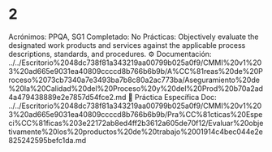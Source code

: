 # 2

Acrónimos: PPQA, SG1
Completado: No
Prácticas: Objectively evaluate the designated work products and services against the applicable process descriptions, standards, and procedures.
⚙️ Documentación: ../../Escritorio%2048dc738f81a343219aa00799b025a0f9/CMMI%20v1%203%20ad665e9031ea40809ccccd8b766b6b9b/A%CC%81reas%20de%20Proceso%2073cb7340a7e3493ba7b8c80a2ac773ba/Aseguramiento%20de%20la%20Calidad%20del%20Proceso%20y%20del%20Prod%20b70a2ad4a479438889e2e7857d54fce2.md
📒 Práctica Específica Doc: ../../Escritorio%2048dc738f81a343219aa00799b025a0f9/CMMI%20v1%203%20ad665e9031ea40809ccccd8b766b6b9b/Pra%CC%81cticas%20Especi%CC%81ficas%203e22172ab8ed4ff2b3612a605de70f12/Evaluar%20objetivamente%20los%20productos%20de%20trabajo%2001914c4bec044e2e825242595befc1da.md